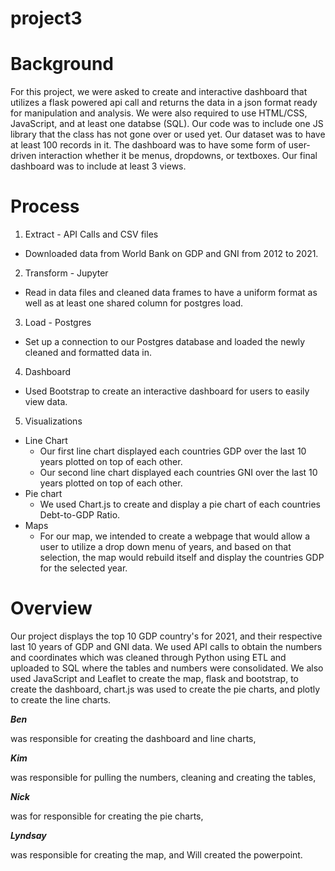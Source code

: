 # project3

# Background 
For this project, we were asked to create and interactive dashboard that utilizes a flask powered api call and returns the data in
a json format ready for manipulation and analysis. We were also required to use HTML/CSS, JavaScript, and at least one databse (SQL).
Our code was to include one JS library that the class has not gone over or used yet. Our dataset was to have at least 100 records in it.
The dashboard was to have some form of user-driven interaction whether it be menus, dropdowns, or textboxes. Our final dashboard was to 
include at least 3 views.

# Process
1. Extract - API Calls and CSV files
  - Downloaded data from World Bank on GDP and GNI from 2012 to 2021.
2. Transform - Jupyter
  - Read in data files and cleaned data frames to have a uniform format as well as at least one shared column  for postgres load.
3. Load - Postgres
  - Set up a connection to our Postgres database and loaded the newly cleaned and formatted data in.
4. Dashboard
  - Used Bootstrap to create an interactive dashboard for users to easily view data.
5. Visualizations
  - Line Chart
    - Our first line chart displayed each countries GDP over the last 10 years plotted on top of each other.
    - Our second line chart displayed each countries GNI over the last 10 years plotted on top of each other.
  - Pie chart
    - We used Chart.js to create and display a pie chart of each countries Debt-to-GDP Ratio.
  - Maps
    - For our map, we intended to create a webpage that would allow a user to utilize a drop down menu of years, and based on that
      selection, the map would rebuild itself and display the countries GDP for the selected year.
# Overview
Our project displays the top 10 GDP country's for 2021, and their respective last 10 years of GDP and GNI data.
We used API calls to obtain the numbers and coordinates which was cleaned through Python using ETL and uploaded to SQL where the tables
and numbers were consolidated.
We also used JavaScript and Leaflet to create the map, flask and bootstrap, to create the dashboard, chart.js was used to create
the pie charts, and plotly to create the line charts.

***Ben*** 

was responsible for creating the dashboard and line charts, 

***Kim***

was responsible for pulling the numbers, cleaning and creating the tables,

***Nick***

was for responsible for creating the pie charts, 

***Lyndsay*** 

was responsible for creating the map, and Will created the powerpoint.
      


